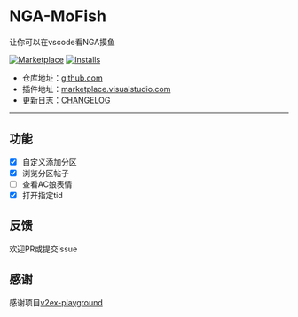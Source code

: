 # NGA-MoFish

让你可以在vscode看NGA摸鱼

[![Marketplace](https://img.shields.io/visual-studio-marketplace/v/DarrenB.nga-mofish.svg?label=Marketplace&style=for-the-badge&logo=visual-studio-code)](https://marketplace.visualstudio.com/items?itemName=DarrenB.nga-mofish)
[![Installs](https://img.shields.io/visual-studio-marketplace/i/DarrenB.nga-mofish.svg?style=for-the-badge)](https://marketplace.visualstudio.com/items?itemName=DarrenB.nga-mofish)

- 仓库地址：[github.com](https://github.com/DarrenIce/NGA-MoFish)
- 插件地址：[marketplace.visualstudio.com](https://marketplace.visualstudio.com/items?itemName=DarrenB.nga-mofish)
- 更新日志：[CHANGELOG](https://github.com/DarrenIce/NGA-MoFish/blob/master/CHANGELOG.md)

---

## 功能

- [x] 自定义添加分区
- [x] 浏览分区帖子
- [ ] 查看AC娘表情
- [x] 打开指定tid

## 反馈

欢迎PR或提交issue

## 感谢

感谢项目[v2ex-playground](https://github.com/chaselen/v2ex-playground)